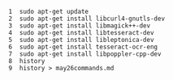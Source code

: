     1  sudo apt-get update
    2  sudo apt-get install libcurl4-gnutls-dev
    3  sudo apt-get install libmagick++-dev
    4  sudo apt-get install libtesseract-dev
    5  sudo apt-get install libleptonica-dev
    6  sudo apt-get install tesseract-ocr-eng
    7  sudo apt-get install libpoppler-cpp-dev
    8  history
    9  history > may26commands.md
